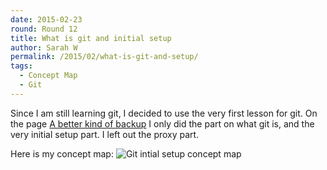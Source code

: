 ```yaml
---
date: 2015-02-23
round: Round 12
title: What is git and initial setup
author: Sarah W
permalink: /2015/02/what-is-git-and-setup/
tags:
  - Concept Map
  - Git
---
```


Since I am still learning git, I decided to use the very first lesson for git. On the page [A better kind of backup](http://swcarpentry.github.io/git-novice/01-backup.html) I only did the part on what git is, and the very initial setup part. I left out the proxy part. 

Here is my concept map:
![Git intial setup concept map](http://i.imgur.com/6t7rnnW.jpg)
